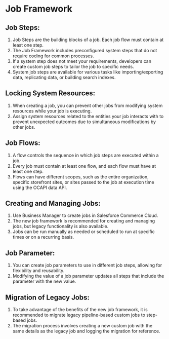 # Job Framework

## Job Steps:
1. Job Steps are the building blocks of a job. Each job flow must contain at least one step.
2. The Job Framework includes preconfigured system steps that do not require coding for common processes.
3. If a system step does not meet your requirements, developers can create custom job steps to tailor the job to specific needs.
4. System job steps are available for various tasks like importing/exporting data, replicating data, or building search indexes.
## Locking System Resources:
1. When creating a job, you can prevent other jobs from modifying system resources while your job is executing.
2. Assign system resources related to the entities your job interacts with to prevent unexpected outcomes due to simultaneous modifications by other jobs.
## Job Flows:
1. A flow controls the sequence in which job steps are executed within a job.
2. Every job must contain at least one flow, and each flow must have at least one step.
3. Flows can have different scopes, such as the entire organization, specific storefront sites, or sites passed to the job at execution time using the OCAPI data API.
## Creating and Managing Jobs:
1. Use Business Manager to create jobs in Salesforce Commerce Cloud.
2. The new job framework is recommended for creating and managing jobs, but legacy functionality is also available.
3. Jobs can be run manually as needed or scheduled to run at specific times or on a recurring basis.
## Job Parameter:
1. You can create job parameters to use in different job steps, allowing for flexibility and reusability.
2. Modifying the value of a job parameter updates all steps that include the parameter with the new value.
## Migration of Legacy Jobs:
1. To take advantage of the benefits of the new job framework, it is recommended to migrate legacy pipeline-based custom jobs to step-based jobs.
2. The migration process involves creating a new custom job with the same details as the legacy job and logging the migration for reference.